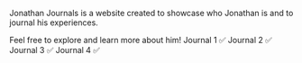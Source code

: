 Jonathan Journals is a website created to showcase who Jonathan is and to journal his experiences.

Feel free to explore and learn more about him!
Journal 1 ✅
Journal 2 ✅
Journal 3 ✅
Journal 4 ✅
